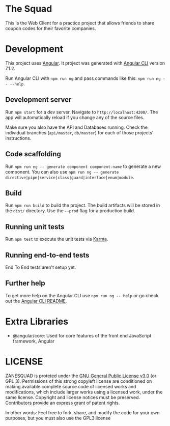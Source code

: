 # The Squad

This is the Web Client for a practice project that allows friends to share coupon codes for their favorite companies.

# Development

This project uses [Angular](https://angular.io). It project was generated with [Angular CLI](https://github.com/angular/angular-cli) version 7.1.2.

Run Angular CLI with `npm run ng` and pass commands like this: `npm run ng -- --help`.

## Development server

Run `npm start` for a dev server. Navigate to `http://localhost:4200/`. The app will automatically reload if you change any of the source files.

Make sure you also have the API and Databases running. Check the individual branches (`api/master`, `db/master`) for each of those projects' instructions. 

## Code scaffolding

Run `npm run ng -- generate component component-name` to generate a new component. You can also use `npm run ng -- generate directive|pipe|service|class|guard|interface|enum|module`.

## Build

Run `npm run build` to build the project. The build artifacts will be stored in the `dist/` directory. Use the `--prod` flag for a production build.

## Running unit tests

Run `npm test` to execute the unit tests via [Karma](https://karma-runner.github.io).

## Running end-to-end tests

End To End tests aren't setup yet.

## Further help

To get more help on the Angular CLI use `npm run ng -- help` or go check out the [Angular CLI README](https://github.com/angular/angular-cli/blob/master/README.md).

# Extra Libraries
- @angular/core: Used for core features of the front end JavaScript framework, Angular

# LICENSE

ZANESQUAD is proteted under the [GNU General Public License v3.0](https://www.gnu.org/licenses/gpl-3.0.en.html) (or GPL 3). Permissions of this strong copyleft license are conditioned on making available complete source code of licensed works and modifications, which include larger works using a licensed work, under the same license. Copyright and license notices must be preserved. Contributors provide an express grant of patent rights.

In other words: Feel free to fork, share, and modify the code for your own purposes, but you must also use the GPL3 license

